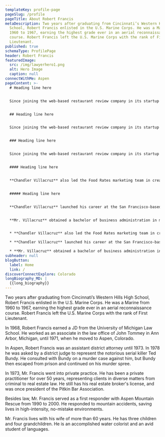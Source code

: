 ```yaml
---
templateKey: profile-page
pageSlug: /profile
pageTitle: About Robert Francis
metaDescription: Two years after graduating from Cincinnati’s Western Hills High
  School, Robert Francis enlisted in the U.S. Marine Corps. He was a Marine from
  1960 to 1967, earning the highest grade ever in an aerial reconnaissance
  course. Robert Francis left the U.S. Marine Corps with the rank of First
  Lieutenant.
published: true
schemaType: ProfilePage
header: Robert Francis
featuredImage:
  src: /img/lawyerhero1.png
  alt: Hero Image
  caption: null
connectWithMe: Aspen
pageContent: >-
  # Heading line here


  Since joining the web-based restaurant review company in its startup phase, **Chandler Villacruz** has spearheaded market research activities that have allowed the firm to build effective advertising campaigns and achieve sound business growth.


  ## Heading line here


  Since joining the web-based restaurant review company in its startup phase, **Chandler Villacruz** has spearheaded market research activities that have allowed the firm to build effective advertising campaigns and achieve sound business growth.


  ### Heading line here


  Since joining the web-based restaurant review company in its startup phase, **Chandler Villacruz** has spearheaded market research activities that have allowed the firm to build effective advertising campaigns and achieve sound business growth.


  #### Heading line here


  **Chandler Villacruz** also led the Food Rates marketing team in creating a successful *user rewards program* that boosted online signups by 10,000 accounts in its first 30 days. For his achievements in his field, the [San Francisco Business Times](file:///home/surajit/Downloads/executives%20(2)/executives/profile.html#) recognized him as one of its “40 Under 40” *business leaders* in 2014.


  ##### Heading line here


  **Chandler Villacruz** launched his career at the San Francisco-based Healthy Living. After only six years with the firm, he advanced from his position of marketing associate to the role of marketing director.


  **Mr. Villacruz** obtained a bachelor of business administration in marketing from the Mays Business School at Texas A&M University, where he pursued the Advertising Strategy career track. Subsequently, he earned a master of science in marketing at the University of Southern California.


  * **Chandler Villacruz** also led the Food Rates marketing team in creating a successful *user rewards program* that boosted online signups by 10,000 accounts in its first 30 days. For his achievements in his field, the [San Francisco Business Times](file:///home/surajit/Downloads/executives%20(2)/executives/profile.html#) recognized him as one of its “40 Under 40” *business leaders* in 2014.

  * **Chandler Villacruz** launched his career at the San Francisco-based Healthy Living. After only six years with the firm, he advanced from his position of marketing associate to the role of marketing director.

  * **Mr. Villacruz** obtained a bachelor of business administration in marketing from the Mays Business School at Texas A&M University, where he pursued the Advertising Strategy career track. Subsequently, he earned a master of science in marketing at the University of Southern California.
subheader: null
blogButton:
  label: Home
  link: /
discoverConnectExplore: Colorado
longBiography_MD: |
  {{long_biography}}
---
```

Two years after graduating from Cincinnati’s Western Hills High School, Robert Francis enlisted in the U.S. Marine Corps. He was a Marine from 1960 to 1967, earning the highest grade ever in an aerial reconnaissance course. Robert Francis left the U.S. Marine Corps with the rank of First Lieutenant.

In 1968, Robert Francis earned a JD from the University of Michigan Law School. He worked as an associate in the law office of John Tommey in Ann Arbor, Michigan, until 1971, when he moved to Aspen, Colorado.

In Aspen, Robert Francis was an assistant district attorney until 1973. In 1978 he was asked by a district judge to represent the notorious serial killer Ted Bundy. He consulted with Bundy on a murder case against him, but Bundy then escaped from prison and continued on his murder spree.

In 1973, Mr. Francis went into private practice. He has been a private practitioner for over 50 years, representing clients in diverse matters from criminal to real estate law. He still has his real estate broker's license, and was once president of the Pitkin Bar Association.

Besides law, Mr. Francis served as a first responder with Aspen Mountain Rescue from 1990 to 2000. He responded to mountain accidents, saving lives in high-intensity, no-mistake environments.

Mr. Francis lives with his wife of more than 60 years. He has three children and four grandchildren. He is an accomplished water colorist and an avid student of languages.